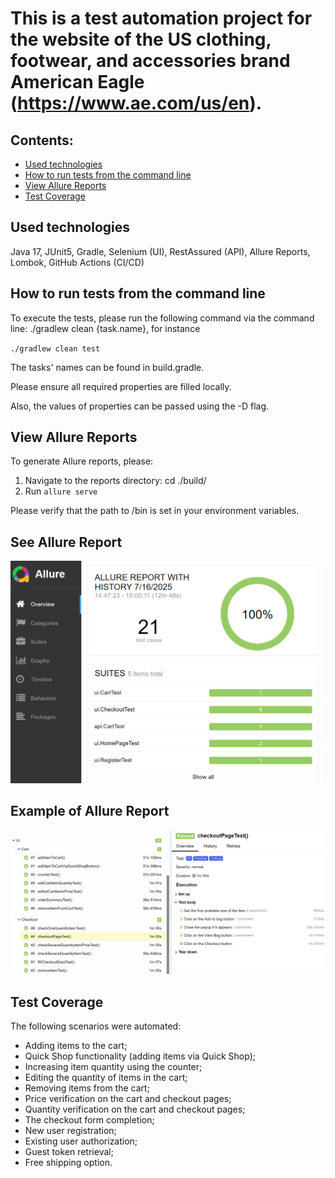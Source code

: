 # This is a test automation project for the website of the US clothing, footwear, and accessories brand American Eagle (https://www.ae.com/us/en).
##  Contents:


- [Used technologies](https://github.com/StepanidaKirillina1/American_eagle?tab=readme-ov-file#used-technologies)
- [How to run tests from the command line](https://github.com/StepanidaKirillina1/American_eagle?tab=readme-ov-file#how-to-run-tests-from-the-command-line)
- [View Allure Reports](https://github.com/StepanidaKirillina1/American_eagle?tab=readme-ov-file#view-allure-reports)
- [Test Coverage](https://github.com/StepanidaKirillina1/American_eagle?tab=readme-ov-file#test-coverage)


## Used technologies

Java 17, JUnit5, Gradle, Selenium (UI), RestAssured (API), Allure Reports, Lombok, GitHub Actions (CI/CD)


## How to run tests from the command line

To execute the tests, please run the following command via the command line:
./gradlew clean {task.name}, for instance

`./gradlew clean test`

The tasks' names can be found in build.gradle.

Please ensure all required properties are filled locally.

Also, the values of properties can be passed using the -D flag.


## View Allure Reports

To generate Allure reports, please:
1.	Navigate to the reports directory: cd ./build/
2.	Run `allure serve`

Please verify that the path to /bin is set in your environment variables.

## See Allure Report

<img src="images/allure-results.png" alt="JenkinsAllure" />

## Example of Allure Report

<img src="images/allure-report-example.png" alt="AllureReportExample" />

## Test Coverage

The following scenarios were automated:
-	Adding items to the cart;
-	Quick Shop functionality (adding items via Quick Shop);
-	Increasing item quantity using the counter;
-	Editing the quantity of items in the cart;
-	Removing items from the cart;
-	Price verification on the cart and checkout pages;
-	Quantity verification on the cart and checkout pages;
-	The checkout form completion;
-	New user registration;
-	Existing user authorization;
-	Guest token retrieval;
-	Free shipping option.


